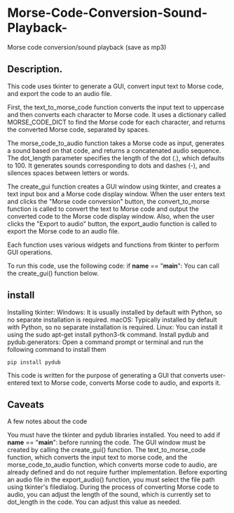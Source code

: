 # Morse-Code-Conversion-Sound-Playback-
Morse code conversion/sound playback (save as mp3) 

## Description. 

This code uses tkinter to generate a GUI, convert input text to Morse code, and export the code to an audio file.

First, the text_to_morse_code function converts the input text to uppercase and then converts each character to Morse code. It uses a dictionary called MORSE_CODE_DICT to find the Morse code for each character, and returns the converted Morse code, separated by spaces.

The morse_code_to_audio function takes a Morse code as input, generates a sound based on that code, and returns a concatenated audio sequence. The dot_length parameter specifies the length of the dot (.), which defaults to 100. It generates sounds corresponding to dots and dashes (-), and silences spaces between letters or words.

The create_gui function creates a GUI window using tkinter, and creates a text input box and a Morse code display window. When the user enters text and clicks the "Morse code conversion" button, the convert_to_morse function is called to convert the text to Morse code and output the converted code to the Morse code display window. Also, when the user clicks the "Export to audio" button, the export_audio function is called to export the Morse code to an audio file.

Each function uses various widgets and functions from tkinter to perform GUI operations.

To run this code, use the following code: if __name__ == "__main__": You can call the create_gui() function below.




## install 

Installing tkinter:
Windows: It is usually installed by default with Python, so no separate installation is required.
macOS: Typically installed by default with Python, so no separate installation is required.
Linux: You can install it using the sudo apt-get install python3-tk command.
Install pydub and pydub.generators:
Open a command prompt or terminal and run the following command to install them
````
pip install pydub
`````
This code is written for the purpose of generating a GUI that converts user-entered text to Morse code, converts Morse code to audio, and exports it.

## Caveats 

A few notes about the code

You must have the tkinter and pydub libraries installed.
You need to add if __name__ == "__main__": before running the code.
The GUI window must be created by calling the create_gui() function.
The text_to_morse_code function, which converts the input text to morse code, and the morse_code_to_audio function, which converts morse code to audio, are already defined and do not require further implementation.
Before exporting an audio file in the export_audio() function, you must select the file path using tkinter's filedialog.
During the process of converting Morse code to audio, you can adjust the length of the sound, which is currently set to dot_length in the code. You can adjust this value as needed.
